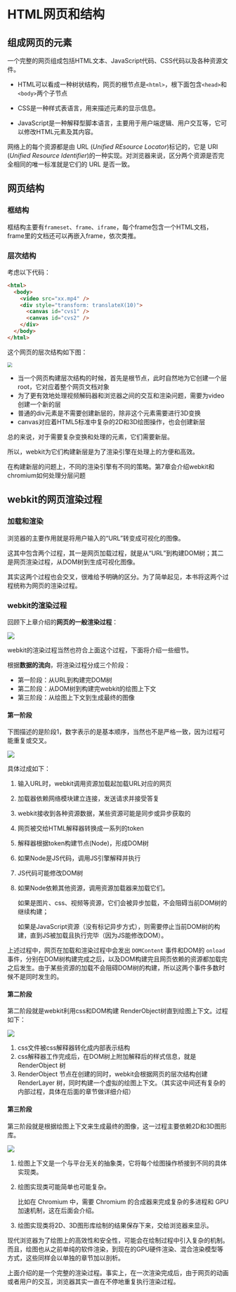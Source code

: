 # HTML网页和结构

## 组成网页的元素

一个完整的网页组成包括HTML文本、JavaScript代码、CSS代码以及各种资源文件。

* HTML可以看成一种树状结构，网页的根节点是`<html>`，根下面包含`<head>`和`<body>`两个子节点

* CSS是一种样式表语言，用来描述元素的显示信息。

* JavaScript是一种解释型脚本语言，主要用于用户端逻辑、用户交互等，它可以修改HTML元素及其内容。

网络上的每个资源都是由 URL (*Unified REsource Locator*)标记的，它是 URI (*Unified Resource Identifier*)的一种实现。对浏览器来说，区分两个资源是否完全相同的唯一标准就是它们的 URL 是否一致。

## 网页结构

### 框结构

框结构主要有`frameset`、`frame`、`iframe`，每个frame包含一个HTML文档，frame里的文档还可以再嵌入frame，依次类推。

### 层次结构

考虑以下代码：

```html
<html>
  <body>
    <video src="xx.mp4" />
    <div style="transform: translateX(10)">
      <canvas id="cvs1" />
      <canvas id="cvs2" />
    </div>
  </body>
</html>
```

这个网页的层次结构如下图：

<img src="https://tva1.sinaimg.cn/large/008i3skNgy1guxcmz8j60j60bp09kq3502.jpg" style="zoom:70%;" />

* 当一个网页构建层次结构的时候，首先是根节点，此时自然地为它创建一个层root，它对应着整个网页文档对象
* 为了更有效地处理视频解码器和浏览器之间的交互和渲染问题，需要为video创建一个新的层
* 普通的div元素是不需要创建新层的，除非这个元素需要进行3D变换
* canvas对应着HTML5标准中复杂的2D和3D绘图操作，也会创建新层

总的来说，对于需要复杂变换和处理的元素，它们需要新层。

所以，webkit为它们构建新层是为了渲染引擎在处理上的方便和高效。

在构建新层的问题上，不同的渲染引擎有不同的策略。第7章会介绍webkit和chromium如何处理分层问题

## webkit的网页渲染过程

### 加载和渲染

浏览器的主要作用就是将用户输入的“URL”转变成可视化的图像。

这其中包含两个过程，其一是网页加载过程，就是从“URL”到构建DOM树；其二是网页渲染过程，从DOM树到生成可视化图像。

其实这两个过程也会交叉，很难给予明确的区分。为了简单起见，本书将这两个过程统称为网页的渲染过程。

### webkit的渲染过程

回顾下上章介绍的**网页的一般渲染过程**：

![](https://tva1.sinaimg.cn/large/008i3skNgy1guvmcd1btvj60jb06yaai02.jpg)

webkit的渲染过程当然也符合上面这个过程，下面将介绍一些细节。

根据**数据的流向**，将渲染过程分成三个阶段：

* 第一阶段：从URL到构建完DOM树
* 第二阶段：从DOM树到构建完webkit的绘图上下文
* 第三阶段：从绘图上下文到生成最终的图像

#### 第一阶段

下图描述的是阶段1，数字表示的是基本顺序，当然也不是严格一致，因为过程可能重复或交叉。

![](https://tva1.sinaimg.cn/large/008i3skNgy1guxmvo4i5pj60d506pglu02.jpg)

具体过成如下：

1. 输入URL时，webkit调用资源加载起加载URL对应的网页

2. 加载器依赖网络模块建立连接，发送请求并接受答复

3. webkit接收到各种资源数据，某些资源可能是同步或异步获取的

4. 网页被交给HTML解释器转换成一系列的token

5. 解释器根据token构建节点(Node)，形成DOM树

6. 如果Node是JS代码，调用JS引擎解释并执行

7. JS代码可能修改DOM树

8. 如果Node依赖其他资源，调用资源加载器来加载它们。

   如果是图片、css、视频等资源，它们会被异步加载，不会阻碍当前DOM树的继续构建；

   如果是JavaScript资源（没有标记异步方式），则需要停止当前DOM树的构建，直到JS被加载且执行完毕（因为JS能修改DOM）。

上述过程中，网页在加载和渲染过程中会发出 `DOMContent` 事件和DOM的 `onload` 事件，分别在DOM树构建完成之后，以及DOM构建完且网页依赖的资源都加载完之后发生。由于某些资源的加载不会阻碍DOM树的构建，所以这两个事件多数时候不是同时发生的。

#### 第二阶段

第二阶段就是webkit利用css和DOM构建 RenderObject树直到绘图上下文。过程如下：

![](https://tva1.sinaimg.cn/large/008i3skNgy1guxmvmc4a6j608g079dfx02.jpg)

1. css文件被css解释器转化成内部表示结构
2. css解释器工作完成后，在DOM树上附加解释后的样式信息，就是 RenderObject 树
3. RenderObject 节点在创建的同时，webkit会根据网页的层次结构创建 RenderLayer 树，同时构建一个虚拟的绘图上下文。（其实这中间还有复杂的内部过程，具体在后面的章节做详细介绍）

#### 第三阶段

第三阶段就是根据绘图上下文来生成最终的图像，这一过程主要依赖2D和3D图形库。

![](https://tva1.sinaimg.cn/large/008i3skNgy1guxmvkxigzj60bd04aaa202.jpg)

1. 绘图上下文是一个与平台无关的抽象类，它将每个绘图操作桥接到不同的具体实现类。

2. 绘图实现类可能简单也可能复杂。

   比如在 Chromium 中，需要 Chromium 的合成器来完成复杂的多进程和 GPU 加速机制，这在后面会介绍。

3. 绘图实现类将2D、3D图形库绘制的结果保存下来，交给浏览器来显示。

现代浏览器为了绘图上的高效性和安全性，可能会在绘制过程中引入复杂的机制。而且，绘图也从之前单纯的软件渲染，到现在的GPU硬件渲染、混合渲染模型等方式，这些同样会以单独的章节加以剖析。

上面介绍的是一个完整的渲染过程。事实上，在一次渲染完成后，由于网页的动画或者用户的交互，浏览器其实一直在不停地重复执行渲染过程。